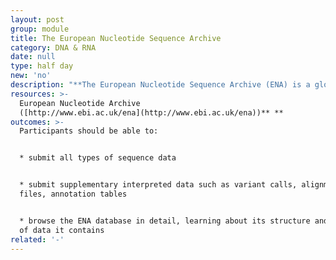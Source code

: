 ```yaml
---
layout: post
group: module
title: The European Nucleotide Sequence Archive
category: DNA & RNA
date: null
type: half day
new: 'no'
description: "**The European Nucleotide Sequence Archive (ENA) is a global database for storing experimental nucleotide data and also interpreted data (alignment files, variant calling, analysis results). The data is submitted by scientists conducting sequencing experiments and publishing research in the area. Data is fully searchable and available for download. Sequence data includes raw NGS files (FastQ, BAM…), \_assembled genomes and transcriptomes, and annotated sequences (protein coding genes, non coding RNA, barcode genes, HLA genes …)**\n\nThe module is suitable for scientists that are producing sequence data and require a platform to publish it, and for bioinformaticians wishing to search and analyse 3rd party sequence data."
resources: >-
  European Nucleotide Archive
  ([http://www.ebi.ac.uk/ena](http://www.ebi.ac.uk/ena))** **
outcomes: >-
  Participants should be able to:


  * submit all types of sequence data


  * submit supplementary interpreted data such as variant calls, alignment
  files, annotation tables


  * browse the ENA database in detail, learning about its structure and the type
  of data it contains
related: '-'
---
```


